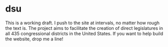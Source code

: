 # dsu
This is a working draft.  I push to the site at intervals, no matter how rough the text is.  The project aims to facilitate the creation of direct legislatures in all 435 congressional districts in the United States.  If you want to help build the website, drop me a line!

